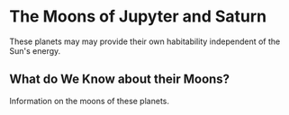The Moons of Jupyter and Saturn
====================

These planets may may provide their own habitability independent of the Sun's energy.

## What do We Know about their Moons?

Information on the moons of these planets.



